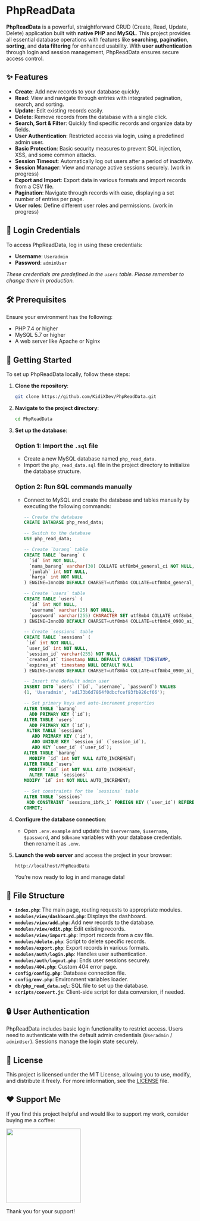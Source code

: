 # PhpReadData

**PhpReadData** is a powerful, straightforward CRUD (Create, Read, Update, Delete) application built with **native PHP** and **MySQL**. This project provides all essential database operations with features like **searching**, **pagination**, **sorting**, and **data filtering** for enhanced usability. With **user authentication** through login and session management, PhpReadData ensures secure access control.

## ✨ Features

- **Create**: Add new records to your database quickly.
- **Read**: View and navigate through entries with integrated pagination, search, and sorting.
- **Update**: Edit existing records easily.
- **Delete**: Remove records from the database with a single click.
- **Search, Sort & Filter**: Quickly find specific records and organize data by fields.
- **User Authentication**: Restricted access via login, using a predefined admin user.
- **Basic Protection**: Basic security measures to prevent SQL injection, XSS, and some common attacks.
- **Session Timeout**: Automatically log out users after a period of inactivity.
- **Session Manager**: View and manage active sessions securely. (work in progress)
- **Export and Import**: Export data in various formats and import records from a CSV file.
- **Pagination**: Navigate through records with ease, displaying a set number of entries per page.
- **User roles**: Define different user roles and permissions. (work in progress)

## 🔑 Login Credentials

To access PhpReadData, log in using these credentials:

- **Username**: `Useradmin`
- **Password**: `adminUser`

_These credentials are predefined in the `users` table. Please remember to change them in production._

## 🛠 Prerequisites

Ensure your environment has the following:

- PHP 7.4 or higher
- MySQL 5.7 or higher
- A web server like Apache or Nginx

## 🚀 Getting Started

To set up PhpReadData locally, follow these steps:

1. **Clone the repository**:

   ```bash
   git clone https://github.com/KidiXDev/PhpReadData.git
   ```

2. **Navigate to the project directory**:

   ```bash
   cd PhpReadData
   ```

3. **Set up the database**:

   ### Option 1: Import the `.sql` file

   - Create a new MySQL database named `php_read_data`.
   - Import the `php_read_data.sql` file in the project directory to initialize the database structure.

   ### Option 2: Run SQL commands manually

   - Connect to MySQL and create the database and tables manually by executing the following commands:

     ```sql
     -- Create the database
     CREATE DATABASE php_read_data;

     -- Switch to the database
     USE php_read_data;

     -- Create `barang` table
     CREATE TABLE `barang` (
       `id` int NOT NULL,
       `nama_barang` varchar(30) COLLATE utf8mb4_general_ci NOT NULL,
       `jumlah` int NOT NULL,
       `harga` int NOT NULL
     ) ENGINE=InnoDB DEFAULT CHARSET=utf8mb4 COLLATE=utf8mb4_general_ci;

     -- Create `users` table
     CREATE TABLE `users` (
       `id` int NOT NULL,
       `username` varchar(25) NOT NULL,
       `password` varchar(255) CHARACTER SET utf8mb4 COLLATE utf8mb4_0900_ai_ci NOT NULL
     ) ENGINE=InnoDB DEFAULT CHARSET=utf8mb4 COLLATE=utf8mb4_0900_ai_ci;

     -- Create `sessions` table
     CREATE TABLE `sessions` (
      `id` int NOT NULL,
      `user_id` int NOT NULL,
      `session_id` varchar(255) NOT NULL,
      `created_at` timestamp NULL DEFAULT CURRENT_TIMESTAMP,
      `expires_at` timestamp NULL DEFAULT NULL
     ) ENGINE=InnoDB DEFAULT CHARSET=utf8mb4 COLLATE=utf8mb4_0900_ai_ci;

     -- Insert the default admin user
     INSERT INTO `users` (`id`, `username`, `password`) VALUES
     (1, 'Useradmin', 'ad173b6d7864f0dbcfcef93fb926cf66');

     -- Set primary keys and auto-increment properties
     ALTER TABLE `barang`
       ADD PRIMARY KEY (`id`);
     ALTER TABLE `users`
       ADD PRIMARY KEY (`id`);
      ALTER TABLE `sessions`
        ADD PRIMARY KEY (`id`),
        ADD UNIQUE KEY `session_id` (`session_id`),
        ADD KEY `user_id` (`user_id`);
     ALTER TABLE `barang`
       MODIFY `id` int NOT NULL AUTO_INCREMENT;
     ALTER TABLE `users`
       MODIFY `id` int NOT NULL AUTO_INCREMENT;
       ALTER TABLE `sessions`
     MODIFY `id` int NOT NULL AUTO_INCREMENT;

     -- Set constraints for the `sessions` table
     ALTER TABLE `sessions`
      ADD CONSTRAINT `sessions_ibfk_1` FOREIGN KEY (`user_id`) REFERENCES `users` (`id`) ON DELETE CASCADE;
     COMMIT;
     ```

4. **Configure the database connection**:

   - Open `.env.example` and update the `$servername`, `$username`, `$password`, and `$dbname` variables with your database credentials. then rename it as `.env`.

5. **Launch the web server** and access the project in your browser:

   ```plaintext
   http://localhost/PhpReadData
   ```

   You’re now ready to log in and manage data!

## 📂 File Structure

- **`index.php`**: The main page, routing requests to appropriate modules.
- **`modules/view/dashboard.php`**: Displays the dashboard.
- **`modules/view/add.php`**: Add new records to the database.
- **`modules/view/edit.php`**: Edit existing records.
- **`modules/view/import.php`**: Import records from a csv file.
- **`modules/delete.php`**: Script to delete specific records.
- **`modules/export.php`**: Export records in various formats.
- **`modules/auth/login.php`**: Handles user authentication.
- **`modules/auth/logout.php`**: Ends user sessions securely.
- **`modules/404.php`**: Custom 404 error page.
- **`config/config.php`**: Database connection file.
- **`config/env.php`**: Environment variables loader.
- **`db/php_read_data.sql`**: SQL file to set up the database.
- **`scripts/convert.js`**: Client-side script for data conversion, if needed.

## 🔒 User Authentication

PhpReadData includes basic login functionality to restrict access. Users need to authenticate with the default admin credentials (`Useradmin` / `adminUser`). Sessions manage the login state securely.

## 📝 License

This project is licensed under the MIT License, allowing you to use, modify, and distribute it freely. For more information, see the [LICENSE](LICENSE) file.

## ❤️ Support Me

If you find this project helpful and would like to support my work, consider buying me a coffee:

<a href="https://www.buymeacoffee.com/kidixdev"><img src="https://cdn.buymeacoffee.com/buttons/v2/default-yellow.png" width="200" /></a>

Thank you for your support!
